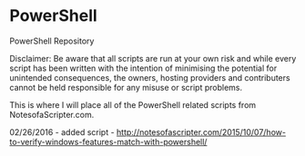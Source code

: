 # PowerShell
PowerShell Repository

Disclaimer: Be aware that all scripts are run at your own risk and while every script has been written with the intention of minimising the potential for unintended consequences, the owners, hosting providers and contributers cannot be held responsible for any misuse or script problems.

This is where I will place all of the PowerShell related scripts from NotesofaScripter.com.

02/26/2016 - added script - http://notesofascripter.com/2015/10/07/how-to-verify-windows-features-match-with-powershell/

